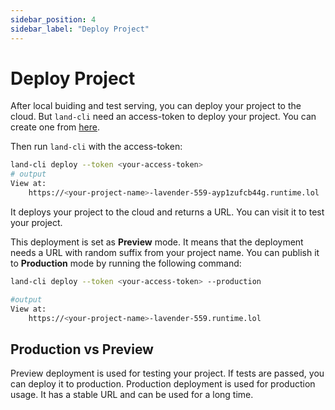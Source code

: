 ```yaml
---
sidebar_position: 4
sidebar_label: "Deploy Project"
---
```


# Deploy Project

After local buiding and test serving, you can deploy your project to the cloud. But `land-cli` need an access-token to deploy your project. You can create one from [here](https://web.runtime.land/settings#access-token).

Then run `land-cli` with the access-token:

```bash
land-cli deploy --token <your-access-token>
# output
View at:
    https://<your-project-name>-lavender-559-ayp1zufcb44g.runtime.lol
```

It deploys your project to the cloud and returns a URL. You can visit it to test your project.

This deployment is set as **Preview** mode. It means that the deployment needs a URL with random suffix from your project name. You can publish it to **Production** mode by running the following command:

```bash
land-cli deploy --token <your-access-token> --production

#output
View at:
    https://<your-project-name>-lavender-559.runtime.lol
```

## Production vs Preview

Preview deployment is used for testing your project. If tests are passed, you can deploy it to production. Production deployment is used for production usage. It has a stable URL and can be used for a long time.
